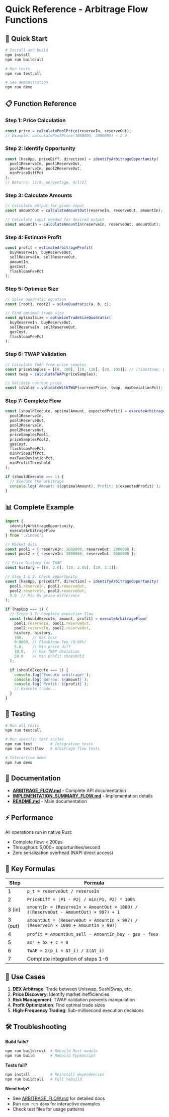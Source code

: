 # Quick Reference - Arbitrage Flow Functions

## 🚀 Quick Start

```bash
# Install and build
npm install
npm run build:all

# Run tests
npm run test:all

# See demonstration
npm run demo
```

## 📋 Function Reference

### Step 1: Price Calculation
```typescript
const price = calculatePoolPrice(reserveIn, reserveOut);
// Example: calculatePoolPrice(1000000, 2000000) → 2.0
```

### Step 2: Identify Opportunity
```typescript
const [hasOpp, priceDiff, direction] = identifyArbitrageOpportunity(
  pool1ReserveIn, pool1ReserveOut,
  pool2ReserveIn, pool2ReserveOut,
  minPriceDiffPct
);
// Returns: [1/0, percentage, 0/1/2]
```

### Step 3: Calculate Amounts
```typescript
// Calculate output for given input
const amountOut = calculateAmountOut(reserveIn, reserveOut, amountIn);

// Calculate input needed for desired output
const amountIn = calculateAmountIn(reserveIn, reserveOut, amountOut);
```

### Step 4: Estimate Profit
```typescript
const profit = estimateArbitrageProfit(
  buyReserveIn, buyReserveOut,
  sellReserveIn, sellReserveOut,
  amountIn,
  gasCost,
  flashloanFeePct
);
```

### Step 5: Optimize Size
```typescript
// Solve quadratic equation
const [root1, root2] = solveQuadratic(a, b, c);

// Find optimal trade size
const optimalSize = optimizeTradeSizeQuadratic(
  buyReserveIn, buyReserveOut,
  sellReserveIn, sellReserveOut,
  gasCost,
  flashloanFeePct
);
```

### Step 6: TWAP Validation
```typescript
// Calculate TWAP from price samples
const priceSamples = [[0, 100], [10, 110], [20, 105]]; // [timestamp, price]
const twap = calculateTWAP(priceSamples);

// Validate current price
const isValid = validateWithTWAP(currentPrice, twap, maxDeviationPct);
```

### Step 7: Complete Flow
```typescript
const [shouldExecute, optimalAmount, expectedProfit] = executeArbitrageFlow(
  pool1ReserveIn,
  pool1ReserveOut,
  pool2ReserveIn,
  pool2ReserveOut,
  priceSamplesPool1,
  priceSamplesPool2,
  gasCost,
  flashloanFeePct,
  minPriceDiffPct,
  maxTwapDeviationPct,
  minProfitThreshold
);

if (shouldExecute === 1) {
  // Execute the arbitrage
  console.log(`Amount: ${optimalAmount}, Profit: ${expectedProfit}`);
}
```

## 📊 Complete Example

```typescript
import {
  identifyArbitrageOpportunity,
  executeArbitrageFlow
} from './index';

// Market data
const pool1 = { reserveIn: 1000000, reserveOut: 2000000 };
const pool2 = { reserveIn: 1000000, reserveOut: 2600000 };

// Price history for TWAP
const history = [[0, 2.0], [10, 2.05], [20, 2.1]];

// Step 1 & 2: Check opportunity
const [hasOpp, priceDiff, direction] = identifyArbitrageOpportunity(
  pool1.reserveIn, pool1.reserveOut,
  pool2.reserveIn, pool2.reserveOut,
  5.0  // Min 5% price difference
);

if (hasOpp === 1) {
  // Steps 3-7: Complete execution flow
  const [shouldExecute, amount, profit] = executeArbitrageFlow(
    pool1.reserveIn, pool1.reserveOut,
    pool2.reserveIn, pool2.reserveOut,
    history, history,
    100,    // Gas cost
    0.0009, // Flashloan fee (0.09%)
    5.0,    // Min price diff
    10.0,   // Max TWAP deviation
    50.0    // Min profit threshold
  );

  if (shouldExecute === 1) {
    console.log('Execute arbitrage!');
    console.log(`Borrow: ${amount}`);
    console.log(`Profit: ${profit}`);
    // Execute trade...
  }
}
```

## 🧪 Testing

```bash
# Run all tests
npm run test:all

# Run specific test suites
npm run test        # Integration tests
npm run test:flow   # Arbitrage flow tests

# Interactive demo
npm run demo
```

## 📖 Documentation

- **[ARBITRAGE_FLOW.md](./ARBITRAGE_FLOW.md)** - Complete API documentation
- **[IMPLEMENTATION_SUMMARY_FLOW.md](./IMPLEMENTATION_SUMMARY_FLOW.md)** - Implementation details
- **[README.md](./README.md)** - Main documentation

## ⚡ Performance

All operations run in native Rust:
- Complete flow: < 200μs
- Throughput: 5,000+ opportunities/second
- Zero serialization overhead (NAPI direct access)

## 🔑 Key Formulas

| Step | Formula |
|------|---------|
| 1 | `p_t = reserveOut / reserveIn` |
| 2 | `PriceDiff = \|P1 - P2\| / min(P1, P2) * 100%` |
| 3 (in) | `amountIn = (ReserveIn × AmountOut × 1000) / ((ReserveOut - AmountOut) × 997) + 1` |
| 3 (out) | `amountOut = (ReserveOut × AmountIn × 997) / (ReserveIn × 1000 + AmountIn × 997)` |
| 4 | `profit = AmountOut_sell - AmountIn_buy - gas - fees` |
| 5 | `ax² + bx + c = 0` |
| 6 | `TWAP = Σ(p_i × Δt_i) / Σ(Δt_i)` |
| 7 | Complete integration of steps 1-6 |

## 🎯 Use Cases

1. **DEX Arbitrage**: Trade between Uniswap, SushiSwap, etc.
2. **Price Discovery**: Identify market inefficiencies
3. **Risk Management**: TWAP validation prevents manipulation
4. **Profit Optimization**: Find optimal trade sizes
5. **High-Frequency Trading**: Sub-millisecond execution decisions

## 🛠️ Troubleshooting

**Build fails?**
```bash
npm run build:rust  # Rebuild Rust module
npm run build       # Rebuild TypeScript
```

**Tests fail?**
```bash
npm install         # Reinstall dependencies
npm run build:all   # Full rebuild
```

**Need help?**
- See [ARBITRAGE_FLOW.md](./ARBITRAGE_FLOW.md) for detailed docs
- Run `npm run demo` for interactive examples
- Check test files for usage patterns
